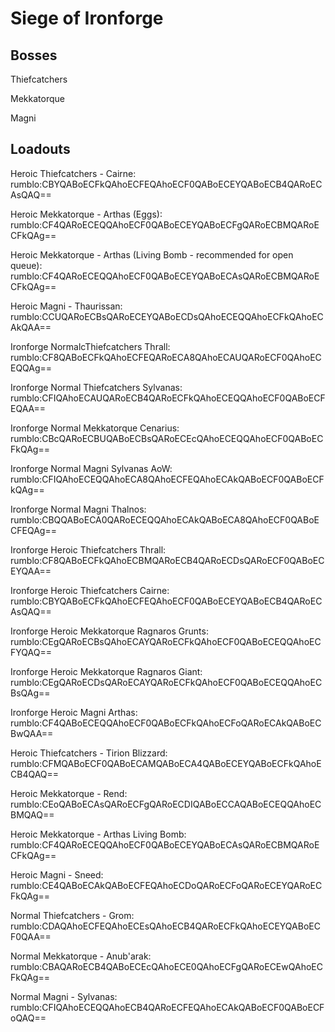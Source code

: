 # Siege of Ironforge

## Bosses

Thiefcatchers

Mekkatorque

Magni

## Loadouts


Heroic Thiefcatchers - Cairne: rumblo:CBYQABoECFkQAhoECFEQAhoECF0QABoECEYQABoECB4QARoECAsQAQ==

Heroic Mekkatorque - Arthas (Eggs): rumblo:CF4QARoECEQQAhoECF0QABoECEYQABoECFgQARoECBMQARoECFkQAg==

Heroic Mekkatorque - Arthas (Living Bomb - recommended for open queue):
rumblo:CF4QARoECEQQAhoECF0QABoECEYQABoECAsQARoECBMQARoECFkQAg==

Heroic Magni - Thaurissan: rumblo:CCUQARoECBsQARoECEYQABoECDsQAhoECEQQAhoECFkQAhoECAkQAA==


Ironforge NormalcThiefcatchers Thrall: rumblo:CF8QABoECFkQAhoECFEQARoECA8QAhoECAUQARoECF0QAhoECEQQAg==

Ironforge Normal Thiefcatchers Sylvanas: rumblo:CFIQAhoECAUQARoECB4QARoECFkQAhoECEQQAhoECF0QABoECFEQAA==

Ironforge Normal Mekkatorque Cenarius:
rumblo:CBcQARoECBUQABoECBsQARoECEcQAhoECEQQAhoECF0QABoECFkQAg==

Ironforge Normal Magni Sylvanas AoW:
rumblo:CFIQAhoECEQQAhoECA8QAhoECFEQAhoECAkQABoECF0QABoECFkQAg==

Ironforge Normal Magni Thalnos:
rumblo:CBQQABoECA0QARoECEQQAhoECAkQABoECA8QAhoECF0QABoECFEQAg==

Ironforge Heroic Thiefcatchers Thrall:
rumblo:CF8QABoECFkQAhoECBMQARoECB4QARoECDsQARoECF0QABoECEYQAA==

Ironforge Heroic Thiefcatchers Cairne:
rumblo:CBYQABoECFkQAhoECFEQAhoECF0QABoECEYQABoECB4QARoECAsQAQ==

Ironforge Heroic Mekkatorque Ragnaros Grunts:
rumblo:CEgQARoECBsQAhoECAYQARoECFkQAhoECF0QABoECEQQAhoECFYQAQ==

Ironforge Heroic Mekkatorque Ragnaros Giant:
rumblo:CEgQARoECDsQARoECAYQARoECFkQAhoECF0QABoECEQQAhoECBsQAg==

Ironforge Heroic Magni Arthas:
rumblo:CF4QABoECEQQAhoECF0QABoECFkQAhoECFoQARoECAkQABoECBwQAA==

Heroic Thiefcatchers - Tirion Blizzard: rumblo:CFMQABoECF0QABoECAMQABoECA4QABoECEYQABoECFkQAhoECB4QAQ==

Heroic Mekkatorque - Rend: rumblo:CEoQABoECAsQARoECFgQARoECDIQABoECCAQABoECEQQAhoECBMQAQ==

Heroic Mekkatorque - Arthas Living Bomb: rumblo:CF4QARoECEQQAhoECF0QABoECEYQABoECAsQARoECBMQARoECFkQAg==

Heroic Magni - Sneed: rumblo:CE4QABoECAkQABoECFEQAhoECDoQARoECFoQARoECEYQARoECFkQAg==

Normal Thiefcatchers - Grom: rumblo:CDAQAhoECFEQAhoECEsQAhoECB4QARoECFkQAhoECEYQABoECF0QAA==

Normal Mekkatorque - Anub'arak: rumblo:CBAQARoECB4QABoECEcQAhoECE0QAhoECFgQARoECEwQAhoECFkQAg==

Normal Magni - Sylvanas: rumblo:CFIQAhoECEQQAhoECB4QARoECFEQAhoECAkQABoECF0QABoECFoQAQ==
